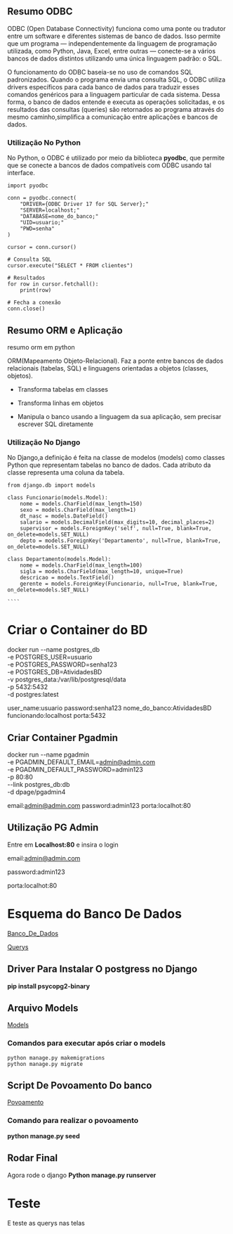 ## Resumo ODBC

ODBC (Open Database Connectivity) funciona como uma ponte ou tradutor entre um software e diferentes sistemas de banco de dados. Isso permite que um programa — independentemente da linguagem de programação utilizada, como Python, Java, Excel, entre outras — conecte-se a vários bancos de dados distintos utilizando uma única linguagem padrão: o SQL.

O funcionamento do ODBC baseia-se no uso de comandos SQL padronizados. Quando o programa envia uma consulta SQL, o ODBC utiliza drivers específicos para cada banco de dados para traduzir esses comandos genéricos para a linguagem particular de cada sistema. Dessa forma, o banco de dados entende e executa as operações solicitadas, e os resultados das consultas (queries) são retornados ao programa através do mesmo caminho,simplifica a comunicação entre aplicações e bancos de dados.

### Utilização No Python

No Python, o ODBC é utilizado por meio da biblioteca **pyodbc**, que permite que se conecte a bancos de dados compatíveis com ODBC usando tal interface.

```
import pyodbc

conn = pyodbc.connect(
    "DRIVER={ODBC Driver 17 for SQL Server};"
    "SERVER=localhost;"
    "DATABASE=nome_do_banco;"
    "UID=usuario;"
    "PWD=senha"
)

cursor = conn.cursor()

# Consulta SQL
cursor.execute("SELECT * FROM clientes")

# Resultados
for row in cursor.fetchall():
    print(row)

# Fecha a conexão
conn.close()

```

## Resumo ORM e Aplicação

resumo orm em python

ORM(Mapeamento Objeto-Relacional). Faz a ponte entre bancos de dados relacionais (tabelas, SQL) e linguagens orientadas a objetos (classes, objetos).

- Transforma tabelas em classes

- Transforma linhas em objetos

- Manipula o banco usando a linguagem da sua aplicação, sem precisar escrever SQL diretamente

### Utilização No Django

No Django,a definição é feita na classe de modelos (models) como classes Python que representam tabelas no banco de dados. Cada atributo da classe representa uma coluna da tabela.

`````
from django.db import models

class Funcionario(models.Model):
    nome = models.CharField(max_length=150)
    sexo = models.CharField(max_length=1)
    dt_nasc = models.DateField()
    salario = models.DecimalField(max_digits=10, decimal_places=2)
    supervisor = models.ForeignKey('self', null=True, blank=True, on_delete=models.SET_NULL)
    depto = models.ForeignKey('Departamento', null=True, blank=True, on_delete=models.SET_NULL)

class Departamento(models.Model):
    nome = models.CharField(max_length=100)
    sigla = models.CharField(max_length=10, unique=True)
    descricao = models.TextField()
    gerente = models.ForeignKey(Funcionario, null=True, blank=True, on_delete=models.SET_NULL)

````
`````

# Criar o Container do BD

docker run --name postgres_db \
 -e POSTGRES_USER=usuario \
 -e POSTGRES_PASSWORD=senha123 \
 -e POSTGRES_DB=AtividadesBD \
 -v postgres_data:/var/lib/postgresql/data \
 -p 5432:5432 \
 -d postgres:latest

user_name:usuario
password:senha123
nome_do_banco:AtividadesBD
funcionando:localhost
porta:5432

## Criar Container Pgadmin

docker run --name pgadmin \
 -e PGADMIN_DEFAULT_EMAIL=admin@admin.com \
 -e PGADMIN_DEFAULT_PASSWORD=admin123 \
 -p 80:80 \
 --link postgres_db:db \
 -d dpage/pgadmin4

email:admin@admin.com
password:admin123
porta:localhot:80

## Utilização PG Admin

Entre em **Localhost:80** e insira o login

email:admin@admin.com

password:admin123

porta:localhot:80

# Esquema do Banco De Dados

[Banco_De_Dados](/tarefa_bd/tarefas/orm/esquema_bd.sql)

[Querys](/tarefa_bd/tarefas/orm/querys.sql)

## Driver Para Instalar O postgress no Django

**pip install psycopg2-binary**

## Arquivo Models

[Models](./django/orm_django/app_django/models.py)

### Comandos para executar após criar o models

```
python manage.py makemigrations
python manage.py migrate
```

## Script De Povoamento Do banco

[Povoamento](./django/orm_django/app_django/management/commands/seed.py)

### Comando para realizar o povoamento

**python manage.py seed**

## Rodar Final

Agora rode o django **Python manage.py runserver**

# Teste

E teste as querys nas telas
